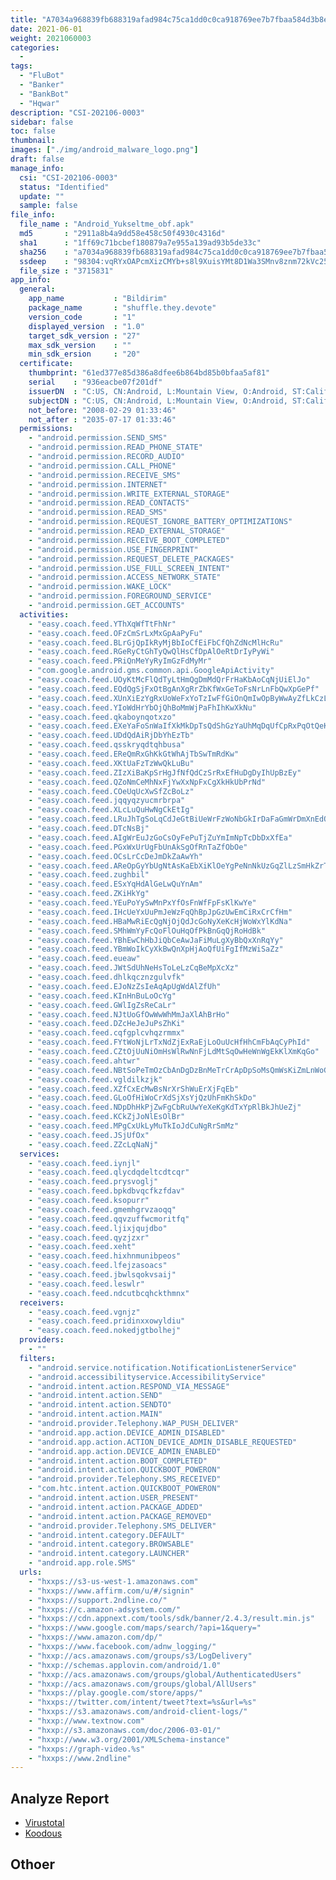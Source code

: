 ```yaml
---
title: "A7034a968839fb688319afad984c75ca1dd0c0ca918769ee7b7fbaa584d3b8eb"
date: 2021-06-01
weight: 2021060003
categories:
  -
tags:
  - "FluBot"
  - "Banker"
  - "BankBot"
  - "Hqwar"
description: "CSI-202106-0003"
sidebar: false
toc: false
thumbnail: 
images: ["./img/android_malware_logo.png"]
draft: false
manage_info:
  csi: "CSI-202106-0003"
  status: "Identified"
  update: ""
  sample: false
file_info:
  file_name : "Android_Yukseltme_obf.apk"
  md5       : "2911a8b4a9dd58e458c50f4930c4316d"
  sha1	    : "1ff69c71bcbef180879a7e955a139ad93b5de33c"
  sha256    : "a7034a968839fb688319afad984c75ca1dd0c0ca918769ee7b7fbaa584d3b8eb"
  ssdeep    : "98304:vqRYxOAPcmXizCMYb+s8l9XuisYMt8D1Wa3SMnv8znm72kVc256D33J:yROOJfYb+s6XuisY2g8GVc256D33J"
  file_size : "3715831"
app_info:
  general:
    app_name           : "Bildirim"
    package_name       : "shuffle.they.devote"
    version_code       : "1"
    displayed_version  : "1.0"
    target_sdk_version : "27"
    max_sdk_version    : ""
    min_sdk_ersion     : "20"
  certificate:
    thumbprint: "61ed377e85d386a8dfee6b864bd85b0bfaa5af81"
    serial    : "936eacbe07f201df"
    issuerDN  : "C:US, CN:Android, L:Mountain View, O:Android, ST:California, OU:Android, email:android@android.com"
    subjectDN : "C:US, CN:Android, L:Mountain View, O:Android, ST:California, OU:Android, email:android@android.com"
    not_before: "2008-02-29 01:33:46"
    not_after : "2035-07-17 01:33:46"
  permissions:
    - "android.permission.SEND_SMS"
    - "android.permission.READ_PHONE_STATE"
    - "android.permission.RECORD_AUDIO"
    - "android.permission.CALL_PHONE"
    - "android.permission.RECEIVE_SMS"
    - "android.permission.INTERNET"
    - "android.permission.WRITE_EXTERNAL_STORAGE"
    - "android.permission.READ_CONTACTS"
    - "android.permission.READ_SMS"
    - "android.permission.REQUEST_IGNORE_BATTERY_OPTIMIZATIONS"
    - "android.permission.READ_EXTERNAL_STORAGE"
    - "android.permission.RECEIVE_BOOT_COMPLETED"
    - "android.permission.USE_FINGERPRINT"
    - "android.permission.REQUEST_DELETE_PACKAGES"
    - "android.permission.USE_FULL_SCREEN_INTENT"
    - "android.permission.ACCESS_NETWORK_STATE"
    - "android.permission.WAKE_LOCK"
    - "android.permission.FOREGROUND_SERVICE"
    - "android.permission.GET_ACCOUNTS"
  activities:
    - "easy.coach.feed.YThXqWfTtFhNr"
    - "easy.coach.feed.OFzCmSrLxMxGpAaPyFu"
    - "easy.coach.feed.BLrGjQpIkRyMjBbIoCfEiFbCfQhZdNcMlHcRu"
    - "easy.coach.feed.RGeRyCtGhTyQwQlHsCfDpAlOeRtDrIyPyWi"
    - "easy.coach.feed.PRiQnMeYyRyImGzFdMyMr"
    - "com.google.android.gms.common.api.GoogleApiActivity"
    - "easy.coach.feed.UOyKtMcFlQdTyLtHmQgDmMdQrFrHaKbAoCqNjUiElJo"
    - "easy.coach.feed.EQdQgSjFxOtBgAnXgRrZbKfWxGeToFsNrLnFbQwXpGePf"
    - "easy.coach.feed.XUnXiEzYgRxUoWeFxYoTzIwFfGiOnQmIwOpByWwAyZfLkCzLmEjLbSa"
    - "easy.coach.feed.YIoWdHrYbOjQhBoMmWjPaFhIhKwXkNu"
    - "easy.coach.feed.qkaboynqotxzo"
    - "easy.coach.feed.EXeYaFoSnWaIfXkMkDpTsQdShGzYaUhMqDqUfCpRxPqOtQeKbLqErMe"
    - "easy.coach.feed.UDdQdAiRjDbYhEzTb"
    - "easy.coach.feed.qsskryqdtqhbusa"
    - "easy.coach.feed.EReQmRxGhKkGtWhAjTbSwTmRdKw"
    - "easy.coach.feed.XKtUaFzTzWwQkLuBu"
    - "easy.coach.feed.ZIzXiBaKpSrHgJfNfQdCzSrRxEfHuDgDyIhUpBzEy"
    - "easy.coach.feed.QZoNmCeMhNxFjYwXxNpFxCgXkHkUbPrNd"
    - "easy.coach.feed.COeUqUcXwSfZcBoLz"
    - "easy.coach.feed.jqqyqzyucmrbrpa"
    - "easy.coach.feed.XLcLuQuHwNgCkEtIg"
    - "easy.coach.feed.LRuJhTgSoLqCdJeGtBiUeWrFzWoNbGkIrDaFaGmWrDmXnEdOlWjPbKs"
    - "easy.coach.feed.DTcNsBj"
    - "easy.coach.feed.AIgWrEuJzGoCsOyFePuTjZuYmImNpTcDbDxXfEa"
    - "easy.coach.feed.PGxWxUrUgFbUnAkSgOfRnTaZfObOe"
    - "easy.coach.feed.OCsLrCcDeJmDkZaAwYh"
    - "easy.coach.feed.AReOpGyYbUgNtAsKaEbXiKlOeYgPeNnNkUzGqZlLzSmHkZrTzMfIbUw"
    - "easy.coach.feed.zughbil"
    - "easy.coach.feed.ESxYqHdAlGeLwQuYnAm"
    - "easy.coach.feed.ZKiHkYg"
    - "easy.coach.feed.YEuPoYySwMnPxYfOsFnWfFpFsKlKwYe"
    - "easy.coach.feed.IHcUeYxUuPmJeWzFqQhBpJpGzUwEmCiRxCrCfHm"
    - "easy.coach.feed.HBaMwRiEcQgNjOjQdJcGoNyXeKcHjWoWxYlKdNa"
    - "easy.coach.feed.SMhWmYyFcQoFlOuHqOfPkBnGqQjRoHdBk"
    - "easy.coach.feed.YBhEwChHbJiQbCeAwJaFiMuLgXyBbQxXnRqYy"
    - "easy.coach.feed.YBmWoIkCyXkBwQnXpHjAoQfUiFgIfMzWiSaZz"
    - "easy.coach.feed.eueaw"
    - "easy.coach.feed.JWtSdUhNeHsToLeLzCqBeMpXcXz"
    - "easy.coach.feed.dhlkqcznzgulvfk"
    - "easy.coach.feed.EJoNzZsIeAqApUgWdAlZfUh"
    - "easy.coach.feed.KInHnBuLoOcYg"
    - "easy.coach.feed.GWlIgZsReCaLr"
    - "easy.coach.feed.NJtUoGfOwWwWhMmJaXlAhBrHo"
    - "easy.coach.feed.DZcHeJeJuPsZhKi"
    - "easy.coach.feed.cqfgplcvhqzrmmx"
    - "easy.coach.feed.FYtWoNjLrTxNdZjExRaEjLoOuUcHfHhCmFbAqCyPhId"
    - "easy.coach.feed.CZtOjUuNiOmHsWlRwNnFjLdMtSqOwHeWnWgEkKlXmKqGo"
    - "easy.coach.feed.ahtwr"
    - "easy.coach.feed.NBtSoPeTmOzCbAnDgDzBnMeTrCrApDpSoMsQmWsKiZmLnWoGzTiZq"
    - "easy.coach.feed.vgldilkzjk"
    - "easy.coach.feed.XZfCxEcMwBsNrXrShWuErXjFqEb"
    - "easy.coach.feed.GLoOfHiWoCrXdSjXsYjQzUhFmKhSkDo"
    - "easy.coach.feed.NDpDhHkPjZwFgCbRuUwYeXeKgKdTxYpRlBkJhUeZj"
    - "easy.coach.feed.KCkZjJoNlEsOlBr"
    - "easy.coach.feed.MPgCxUkLyMuTkIoJdCuNgRrSmMz"
    - "easy.coach.feed.JSjUfOx"
    - "easy.coach.feed.ZZcLqNaNj"
  services:
    - "easy.coach.feed.iynjl"
    - "easy.coach.feed.qlycdqdeltcdtcqr"
    - "easy.coach.feed.prysvoglj"
    - "easy.coach.feed.bpkdbvqcfkzfdav"
    - "easy.coach.feed.ksopurr"
    - "easy.coach.feed.gmemhgrvzaoqq"
    - "easy.coach.feed.qqvzuffwcmoritfq"
    - "easy.coach.feed.ljixjqujdbo"
    - "easy.coach.feed.qyzjzxr"
    - "easy.coach.feed.xeht"
    - "easy.coach.feed.hixhnmunibpeos"
    - "easy.coach.feed.lfejzasoacs"
    - "easy.coach.feed.jbwlsqokvsaij"
    - "easy.coach.feed.leswlr"
    - "easy.coach.feed.ndcutbcqhckthmnx"
  receivers:
    - "easy.coach.feed.vgnjz"
    - "easy.coach.feed.pridinxxowyldiu"
    - "easy.coach.feed.nokedjgtbolhej"
  providers:
    - ""
  filters:
    - "android.service.notification.NotificationListenerService"
    - "android.accessibilityservice.AccessibilityService"
    - "android.intent.action.RESPOND_VIA_MESSAGE"
    - "android.intent.action.SEND"
    - "android.intent.action.SENDTO"
    - "android.intent.action.MAIN"
    - "android.provider.Telephony.WAP_PUSH_DELIVER"
    - "android.app.action.DEVICE_ADMIN_DISABLED"
    - "android.app.action.ACTION_DEVICE_ADMIN_DISABLE_REQUESTED"
    - "android.app.action.DEVICE_ADMIN_ENABLED"
    - "android.intent.action.BOOT_COMPLETED"
    - "android.intent.action.QUICKBOOT_POWERON"
    - "android.provider.Telephony.SMS_RECEIVED"
    - "com.htc.intent.action.QUICKBOOT_POWERON"
    - "android.intent.action.USER_PRESENT"
    - "android.intent.action.PACKAGE_ADDED"
    - "android.intent.action.PACKAGE_REMOVED"
    - "android.provider.Telephony.SMS_DELIVER"
    - "android.intent.category.DEFAULT"
    - "android.intent.category.BROWSABLE"
    - "android.intent.category.LAUNCHER"
    - "android.app.role.SMS"
  urls:
    - "hxxps://s3-us-west-1.amazonaws.com"
    - "hxxps://www.affirm.com/u/#/signin"
    - "hxxps://support.2ndline.co/"
    - "hxxps://c.amazon-adsystem.com/"
    - "hxxps://cdn.appnext.com/tools/sdk/banner/2.4.3/result.min.js"
    - "hxxps://www.google.com/maps/search/?api=1&query="
    - "hxxps://www.amazon.com/dp/"
    - "hxxps://www.facebook.com/adnw_logging/"
    - "hxxp://acs.amazonaws.com/groups/s3/LogDelivery"
    - "hxxp://schemas.applovin.com/android/1.0"
    - "hxxp://acs.amazonaws.com/groups/global/AuthenticatedUsers"
    - "hxxp://acs.amazonaws.com/groups/global/AllUsers"
    - "hxxps://play.google.com/store/apps/"
    - "hxxps://twitter.com/intent/tweet?text=%s&url=%s"
    - "hxxps://s3.amazonaws.com/android-client-logs/"
    - "hxxp://www.textnow.com"
    - "hxxp://s3.amazonaws.com/doc/2006-03-01/"
    - "hxxp://www.w3.org/2001/XMLSchema-instance"
    - "hxxps://graph-video.%s"
    - "hxxps://www.2ndline"
---
```


## Analyze Report

- [Virustotal](https://www.virustotal.com/gui/file/)
- [Koodous](https://koodous.com/apks/)

## Othoer
